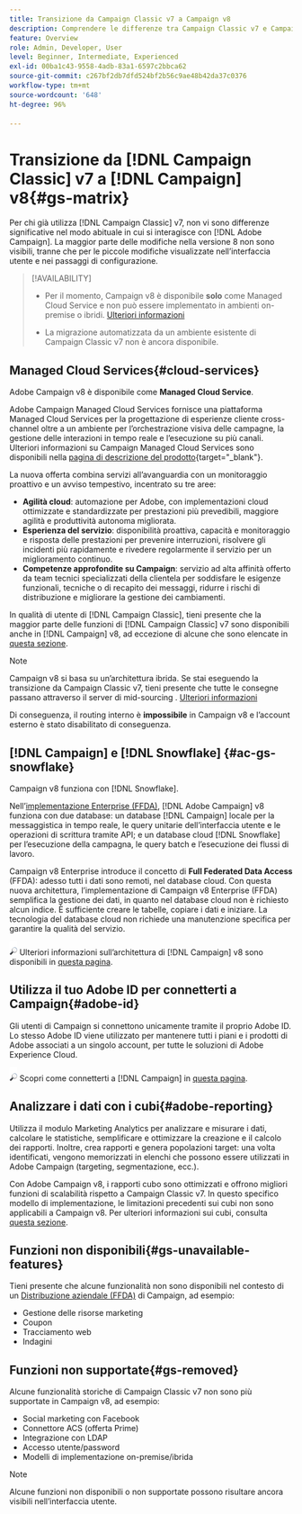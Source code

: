 ```yaml
---
title: Transizione da Campaign Classic v7 a Campaign v8
description: Comprendere le differenze tra Campaign Classic v7 e Campaign v8
feature: Overview
role: Admin, Developer, User
level: Beginner, Intermediate, Experienced
exl-id: 00ba1c43-9558-4adb-83a1-6597c2bbca62
source-git-commit: c267bf2db7dfd524bf2b56c9ae48b42da37c0376
workflow-type: tm+mt
source-wordcount: '648'
ht-degree: 96%

---
```


# Transizione da [!DNL Campaign Classic] v7 a [!DNL Campaign] v8{#gs-matrix}

Per chi già utilizza [!DNL Campaign Classic] v7, non vi sono differenze significative nel modo abituale in cui si interagisce con [!DNL Adobe Campaign]. La maggior parte delle modifiche nella versione 8 non sono visibili, tranne che per le piccole modifiche visualizzate nell’interfaccia utente e nei passaggi di configurazione.

>[!AVAILABILITY]
>
>* Per il momento, Campaign v8 è disponibile **solo** come Managed Cloud Service e non può essere implementato in ambienti on-premise o ibridi. [Ulteriori informazioni](#cloud-services)
>
>* La migrazione automatizzata da un ambiente esistente di Campaign Classic v7 non è ancora disponibile.



## Managed Cloud Services{#cloud-services}

Adobe Campaign v8 è disponibile come **Managed Cloud Service**.

Adobe Campaign Managed Cloud Services fornisce una piattaforma Managed Cloud Services per la progettazione di esperienze cliente cross-channel oltre a un ambiente per l’orchestrazione visiva delle campagne, la gestione delle interazioni in tempo reale e l’esecuzione su più canali. Ulteriori informazioni su Campaign Managed Cloud Services sono disponibili nella [pagina di descrizione del prodotto](https://helpx.adobe.com/it/legal/product-descriptions/adobe-campaign-managed-cloud-services.html){target=&quot;_blank&quot;}.

La nuova offerta combina servizi all’avanguardia con un monitoraggio proattivo e un avviso tempestivo, incentrato su tre aree:

* **Agilità cloud**: automazione per Adobe, con implementazioni cloud ottimizzate e standardizzate per prestazioni più prevedibili, maggiore agilità e produttività autonoma migliorata.
* **Esperienza del servizio**: disponibilità proattiva, capacità e monitoraggio e risposta delle prestazioni per prevenire interruzioni, risolvere gli incidenti più rapidamente e rivedere regolarmente il servizio per un miglioramento continuo.
* **Competenze approfondite su Campaign**: servizio ad alta affinità offerto da team tecnici specializzati della clientela per soddisfare le esigenze funzionali, tecniche o di recapito dei messaggi, ridurre i rischi di distribuzione e migliorare la gestione dei cambiamenti.

In qualità di utente di [!DNL Campaign Classic], tieni presente che la maggior parte delle funzioni di [!DNL Campaign Classic] v7 sono disponibili anche in [!DNL Campaign] v8, ad eccezione di alcune che sono elencate in [questa sezione](#gs-removed).

>[!NOTE]
>
> Campaign v8 si basa su un’architettura ibrida. Se stai eseguendo la transizione da Campaign Classic v7, tieni presente che tutte le consegne passano attraverso il server di mid-sourcing . [Ulteriori informazioni](../architecture/architecture.md)
>
> Di conseguenza, il routing interno è **impossibile** in Campaign v8 e l’account esterno è stato disabilitato di conseguenza.


## [!DNL Campaign] e [!DNL Snowflake] {#ac-gs-snowflake}

Campaign v8 funziona con [!DNL Snowflake].

Nell’[implementazione Enterprise (FFDA)](../architecture/enterprise-deployment.md), [!DNL Adobe Campaign] v8 funziona con due database: un database [!DNL Campaign] locale per la messaggistica in tempo reale, le query unitarie dell’interfaccia utente e le operazioni di scrittura tramite API; e un database cloud [!DNL Snowflake] per l’esecuzione della campagna, le query batch e l’esecuzione dei flussi di lavoro.

Campaign v8 Enterprise introduce il concetto di **Full Federated Data Access** (FFDA): adesso tutti i dati sono remoti, nel database cloud. Con questa nuova architettura, l’implementazione di Campaign v8 Enterprise (FFDA) semplifica la gestione dei dati, in quanto nel database cloud non è richiesto alcun indice. È sufficiente creare le tabelle, copiare i dati e iniziare. La tecnologia del database cloud non richiede una manutenzione specifica per garantire la qualità del servizio.

![](../assets/do-not-localize/glass.png) Ulteriori informazioni sull’architettura di [!DNL Campaign] v8 sono disponibili in [questa pagina](../architecture/architecture.md).


## Utilizza il tuo Adobe ID per connetterti a Campaign{#adobe-id}

Gli utenti di Campaign si connettono unicamente tramite il proprio Adobe ID. Lo stesso Adobe ID viene utilizzato per mantenere tutti i piani e i prodotti di Adobe associati a un singolo account, per tutte le soluzioni di Adobe Experience Cloud.

![](../assets/do-not-localize/glass.png) Scopri come connetterti a [!DNL Campaign] in [questa pagina](connect.md).

## Analizzare i dati con i cubi{#adobe-reporting}

Utilizza il modulo Marketing Analytics per analizzare e misurare i dati, calcolare le statistiche, semplificare e ottimizzare la creazione e il calcolo dei rapporti. Inoltre, crea rapporti e genera popolazioni target: una volta identificati, vengono memorizzati in elenchi che possono essere utilizzati in Adobe Campaign (targeting, segmentazione, ecc.).

Con Adobe Campaign v8, i rapporti cubo sono ottimizzati e offrono migliori funzioni di scalabilità rispetto a Campaign Classic v7. In questo specifico modello di implementazione, le limitazioni precedenti sui cubi non sono applicabili a Campaign v8. Per ulteriori informazioni sui cubi, consulta [questa sezione](../../v8/reporting/gs-cubes.md).

## Funzioni non disponibili{#gs-unavailable-features}

Tieni presente che alcune funzionalità non sono disponibili nel contesto di un [Distribuzione aziendale (FFDA)](../architecture/enterprise-deployment.md) di Campaign, ad esempio:

* Gestione delle risorse marketing
* Coupon
* Tracciamento web
* Indagini

## Funzioni non supportate{#gs-removed}

Alcune funzionalità storiche di Campaign Classic v7 non sono più supportate in Campaign v8, ad esempio:

* Social marketing con Facebook
* Connettore ACS (offerta Prime)
* Integrazione con LDAP
* Accesso utente/password
* Modelli di implementazione on-premise/ibrida


>[!NOTE]
>
>Alcune funzioni non disponibili o non supportate possono risultare ancora visibili nell’interfaccia utente.
